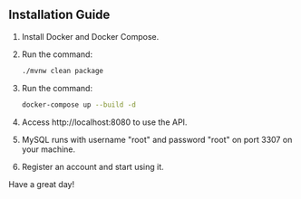 ## Installation Guide
1. Install Docker and Docker Compose.

2. Run the command:

    ``` bash
    ./mvnw clean package
    ```
    
3. Run the command:

    ``` bash
    docker-compose up --build -d
    ```
4. Access http://localhost:8080 to use the API.

5. MySQL runs with username "root" and password "root" on port 3307 on your machine.

6. Register an account and start using it.

Have a great day!

